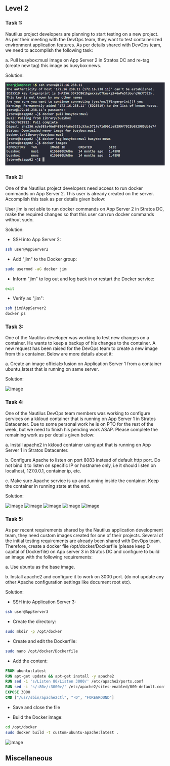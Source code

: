 


## Level 2

### Task 1:

Nautilus project developers are planning to start testing on a new project. As per their meeting with the DevOps team, they want to test containerized environment application features. As per details shared with DevOps team, we need to accomplish the following task:

a. Pull busybox:musl image on App Server 2 in Stratos DC and re-tag (create new tag) this image as busybox:news.

Solution:

![answer1](image.png)

### Task 2:

One of the Nautilus project developers need access to run docker commands on App Server 2. This user is already created on the server. Accomplish this task as per details given below:

User jim is not able to run docker commands on App Server 2 in Stratos DC, make the required changes so that this user can run docker commands without sudo.

Solution: 

- SSH into App Server 2:

```sh
ssh user@AppServer2
```

- Add "jim" to the Docker group:

```sh
sudo usermod -aG docker jim
```

- Inform "jim" to log out and log back in or restart the Docker service:

```sh
exit
```
- Verify as "jim":

```sh
ssh jim@AppServer2
docker ps
```
### Task 3:

One of the Nautilus developer was working to test new changes on a container. He wants to keep a backup of his changes to the container. A new request has been raised for the DevOps team to create a new image from this container. Below are more details about it:

a. Create an image official:xfusion on Application Server 1 from a container ubuntu_latest that is running on same server.

Solution:

![image](https://github.com/user-attachments/assets/e0ccce97-e1b0-4ae6-a7a7-8d14bfa0bf4a)

### Task 4:

One of the Nautilus DevOps team members was working to configure services on a kkloud container that is running on App Server 1 in Stratos Datacenter. Due to some personal work he is on PTO for the rest of the week, but we need to finish his pending work ASAP. Please complete the remaining work as per details given below:


a. Install apache2 in kkloud container using apt that is running on App Server 1 in Stratos Datacenter.


b. Configure Apache to listen on port 8083 instead of default http port. Do not bind it to listen on specific IP or hostname only, i.e it should listen on localhost, 127.0.0.1, container ip, etc.


c. Make sure Apache service is up and running inside the container. Keep the container in running state at the end.

Solution:

![image](https://github.com/user-attachments/assets/45b1cbf2-5acc-4112-9e7c-08a4092c9393)
![image](https://github.com/user-attachments/assets/73a37158-7168-48ba-bdbe-b86d046ca4c4)
![image](https://github.com/user-attachments/assets/38447274-7e01-4de6-b8e9-deb4cf374dac)
![image](https://github.com/user-attachments/assets/03be773d-5667-49f7-ab27-91b966528c17)
![image](https://github.com/user-attachments/assets/4f3fdd84-80e9-4c85-aeee-c6675370fd0e)

### Task 5:

As per recent requirements shared by the Nautilus application development team, they need custom images created for one of their projects. Several of the initial testing requirements are already been shared with DevOps team. Therefore, create a docker file /opt/docker/Dockerfile (please keep D capital of Dockerfile) on App server 3 in Stratos DC and configure to build an image with the following requirements:



a. Use ubuntu as the base image.


b. Install apache2 and configure it to work on 3000 port. (do not update any other Apache configuration settings like document root etc).

Solution:

- SSH into Application Server 3:

```sh
ssh user@AppServer3
```

- Create the directory:

```sh
sudo mkdir -p /opt/docker
```

- Create and edit the Dockerfile:

```sh
sudo nano /opt/docker/Dockerfile
```

- Add the content:

```dockerfile
FROM ubuntu:latest
RUN apt-get update && apt-get install -y apache2
RUN sed -i 's/Listen 80/Listen 3000/' /etc/apache2/ports.conf
RUN sed -i 's/:80>/:3000>/' /etc/apache2/sites-enabled/000-default.conf
EXPOSE 3000
CMD ["/usr/sbin/apache2ctl", "-D", "FOREGROUND"]
```

- Save and close the file

- Build the Docker image:

```sh
cd /opt/docker
sudo docker build -t custom-ubuntu-apache:latest .
```

![image](https://github.com/user-attachments/assets/96b1e16a-fbe9-4814-a775-e47775c19c8f)

## Miscellaneous

